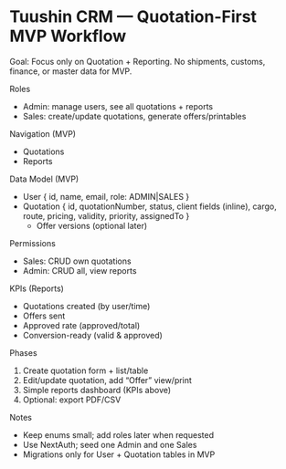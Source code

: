# Tuushin CRM — Quotation-First MVP Workflow

Goal: Focus only on Quotation + Reporting. No shipments, customs, finance, or master data for MVP.

Roles

- Admin: manage users, see all quotations + reports
- Sales: create/update quotations, generate offers/printables

Navigation (MVP)

- Quotations
- Reports

Data Model (MVP)

- User { id, name, email, role: ADMIN|SALES }
- Quotation { id, quotationNumber, status, client fields (inline), cargo, route, pricing, validity, priority, assignedTo }
  - Offer versions (optional later)

Permissions

- Sales: CRUD own quotations
- Admin: CRUD all, view reports

KPIs (Reports)

- Quotations created (by user/time)
- Offers sent
- Approved rate (approved/total)
- Conversion-ready (valid & approved)

Phases

1. Create quotation form + list/table
2. Edit/update quotation, add “Offer” view/print
3. Simple reports dashboard (KPIs above)
4. Optional: export PDF/CSV

Notes

- Keep enums small; add roles later when requested
- Use NextAuth; seed one Admin and one Sales
- Migrations only for User + Quotation tables in MVP
